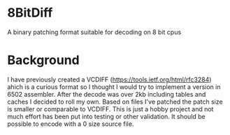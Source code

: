 # 8BitDiff
A binary patching format suitable for decoding on 8 bit cpus

# Background

I have previously created a VCDIFF (https://tools.ietf.org/html/rfc3284) ahich is a curious format so I thought I would try to implement a version in 6502 assembler. After the decode was over 2kb including tables and caches I decided to roll my own. Based on files I've patched the patch size is smaller or comparable to VCDIFF. This is just a hobby project and not much effort has been put into testing or other validation. It should be possible to encode with a 0 size source file.
